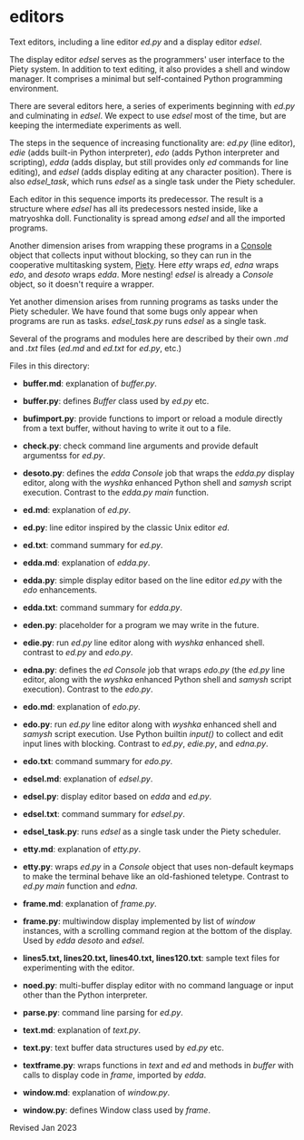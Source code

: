 
editors
=======

Text editors, including a line editor *ed.py* and a display editor *edsel*.

The display editor *edsel* serves as the programmers' user interface to the 
Piety system.   In addition to text editing, it also provides a shell and 
window manager.   It comprises a minimal but self-contained Python 
programming environment.

There are several editors here, a series of experiments beginning with *ed.py*
and culminating in *edsel*.  We expect to use *edsel* most of the time, but are
keeping the intermediate experiments as well.

The steps in the sequence of increasing functionality are: *ed.py*
(line editor), *edie* (adds built-in Python interpreter), *edo* (adds
Python interpreter and scripting), *edda* (adds display, but still
provides only *ed* commands for line editing), and *edsel* (adds display
editing at any character position).  There is also *edsel_task*, which 
runs *edsel* as a single task under the Piety scheduler.

Each editor in this sequence imports its predecessor.  The result is a
structure where *edsel* has all its predecessors nested inside, like a
matryoshka doll.  Functionality is spread among *edsel* and all the
imported programs.

Another dimension arises from wrapping these programs in a
[Console](../console/README.md) object that collects input without
blocking, so they can run in the cooperative multitasking system,
[Piety](../piety/README.md).  Here *etty* wraps *ed*, *edna* wraps *edo*,
and *desoto* wraps *edda*.  More nesting!  *edsel* is already a *Console*
object, so it doesn't require a wrapper.  

Yet another dimension arises from running programs as tasks under
the Piety scheduler.  We have found that some bugs only appear when
programs are run as tasks.  *edsel_task.py* runs *edsel* as a single task.

Several of the programs and modules here are described by
their own *.md* and *.txt* files (*ed.md* and *ed.txt* for *ed.py*, etc.)

Files in this directory:

- **buffer.md**: explanation of *buffer.py*.

- **buffer.py**: defines *Buffer* class used by *ed.py* etc.

- **bufimport.py**: provide functions to import or reload a module
  directly from a text buffer, without having to write it out to a file.

- **check.py**: check command line arguments and provide default
    argumentss for *ed.py*.

- **desoto.py**: defines the *edda* *Console* job that wraps the *edda.py*
  display editor, along with the *wyshka* enhanced Python shell and
  *samysh* script execution.  Contrast to the *edda.py* *main* function.

- **ed.md**: explanation of *ed.py*.

- **ed.py**: line editor inspired by the classic Unix editor *ed*.

- **ed.txt**: command summary for *ed.py*.

- **edda.md**: explanation of *edda.py*.

- **edda.py**: simple display editor based on the line editor *ed.py*
  with the *edo* enhancements.

- **edda.txt**: command summary for *edda.py*.

- **eden.py**: placeholder for a program we may write in the future.

- **edie.py**: run *ed.py* line editor along with *wyshka* enhanced shell.
  contrast to *ed.py* and *edo.py*.

- **edna.py**: defines the *ed* *Console* job that wraps *edo.py* (the *ed.py*
  line editor, along with the *wyshka* enhanced Python shell and
  *samysh* script execution).  Contrast to the *edo.py*.

- **edo.md**: explanation of *edo.py*.

- **edo.py**: run *ed.py* line editor along with *wyshka* enhanced
  shell and *samysh* script execution.  Use Python builtin *input()*
  to collect and edit input lines with blocking.  Contrast to *ed.py*,
  *edie.py*, and *edna.py*.

- **edo.txt**: command summary for *edo.py*.

- **edsel.md**: explanation of *edsel.py*.

- **edsel.py**: display editor based on *edda* and *ed.py*.

- **edsel.txt**: command summary for *edsel.py*.

- **edsel_task.py**: runs *edsel* as a single task under the Piety scheduler.

- **etty.md**: explanation of *etty.py*.

- **etty.py**: wraps *ed.py* in a *Console* object
  that uses non-default keymaps to make the terminal behave
  like an old-fashioned teletype. Contrast to *ed.py*
  *main* function and *edna*.

- **frame.md**: explanation of *frame.py*.

- **frame.py**: multiwindow display implemented by list of *window*
   instances, with a scrolling command region at the bottom of the
   display.  Used by *edda* *desoto* and *edsel*.

- **lines5.txt, lines20.txt, lines40.txt, lines120.txt**: sample text
    files for experimenting with the editor.

- **noed.py**: multi-buffer display editor with no command language or input 
  other than the Python interpreter. 

- **parse.py**: command line parsing for *ed.py*.

- **text.md**: explanation of *text.py*.

- **text.py**: text buffer data structures used by *ed.py* etc.

- **textframe.py**: wraps functions in *text* and *ed* and methods in *buffer*
  with calls to display code in *frame*, imported by *edda*.

- **window.md**: explanation of *window.py*.

- **window.py**: defines Window class used by *frame*.

Revised Jan 2023


